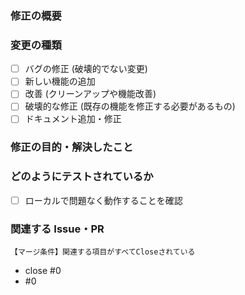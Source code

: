 ### 修正の概要
<!--　XXの機能を作成した -->

### 変更の種類
- [ ] バグの修正 (破壊的でない変更)
- [ ] 新しい機能の追加
- [ ] 改善 (クリーンアップや機能改善)
- [ ] 破壊的な修正 (既存の機能を修正する必要があるもの)
- [ ] ドキュメント追加・修正

### 修正の目的・解決したこと
<!--　YYのパフォーマンスを改善するため -->

### どのようにテストされているか
<!--　単体テストを作成した -->
- [ ] ローカルで問題なく動作することを確認
    <!--　確認した項目も記述する -->

### 関連する Issue・PR
```
【マージ条件】関連する項目がすべてCloseされている
```
- close #0
- #0